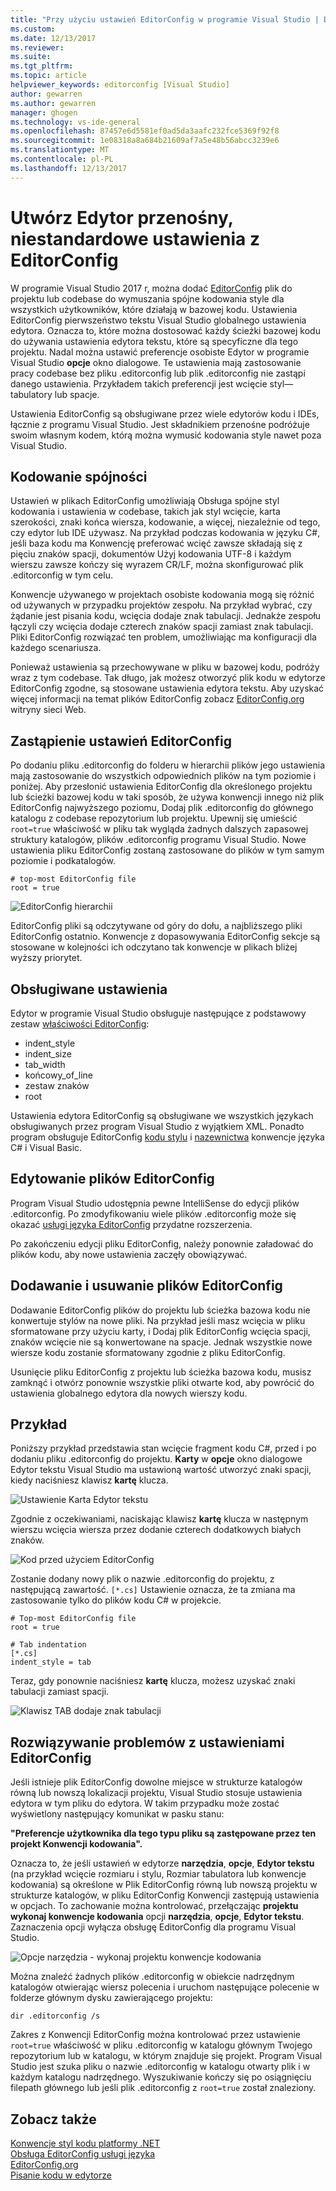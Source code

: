 ```yaml
---
title: "Przy użyciu ustawień EditorConfig w programie Visual Studio | Dokumentacja firmy Microsoft"
ms.custom: 
ms.date: 12/13/2017
ms.reviewer: 
ms.suite: 
ms.tgt_pltfrm: 
ms.topic: article
helpviewer_keywords: editorconfig [Visual Studio]
author: gewarren
ms.author: gewarren
manager: ghogen
ms.technology: vs-ide-general
ms.openlocfilehash: 87457e6d5581ef0ad5da3aafc232fce5369f92f8
ms.sourcegitcommit: 1e08318a8a684b21609af7a5e48b56abcc3239e6
ms.translationtype: MT
ms.contentlocale: pl-PL
ms.lasthandoff: 12/13/2017
---
```

# <a name="create-portable-custom-editor-settings-with-editorconfig"></a>Utwórz Edytor przenośny, niestandardowe ustawienia z EditorConfig

W programie Visual Studio 2017 r, można dodać [EditorConfig](http://editorconfig.org/) plik do projektu lub codebase do wymuszania spójne kodowania style dla wszystkich użytkowników, które działają w bazowej kodu. Ustawienia EditorConfig pierwszeństwo tekstu Visual Studio globalnego ustawienia edytora. Oznacza to, które można dostosować każdy ścieżki bazowej kodu do używania ustawienia edytora tekstu, które są specyficzne dla tego projektu. Nadal można ustawić preferencje osobiste Edytor w programie Visual Studio **opcje** okno dialogowe. Te ustawienia mają zastosowanie pracy codebase bez pliku .editorconfig lub plik .editorconfig nie zastąpi danego ustawienia. Przykładem takich preferencji jest wcięcie styl&mdash;tabulatory lub spacje.

Ustawienia EditorConfig są obsługiwane przez wiele edytorów kodu i IDEs, łącznie z programu Visual Studio. Jest składnikiem przenośne podróżuje swoim własnym kodem, którą można wymusić kodowania style nawet poza Visual Studio.

## <a name="coding-consistency"></a>Kodowanie spójności

Ustawień w plikach EditorConfig umożliwiają Obsługa spójne styl kodowania i ustawienia w codebase, takich jak styl wcięcie, karta szerokości, znaki końca wiersza, kodowanie, a więcej, niezależnie od tego, czy edytor lub IDE używasz. Na przykład podczas kodowania w języku C#, jeśli baza kodu ma Konwencję preferować wcięć zawsze składają się z pięciu znaków spacji, dokumentów Użyj kodowania UTF-8 i każdym wierszu zawsze kończy się wyrazem CR/LF, można skonfigurować plik .editorconfig w tym celu.

Konwencje używanego w projektach osobiste kodowania mogą się różnić od używanych w przypadku projektów zespołu. Na przykład wybrać, czy żądanie jest pisania kodu, wcięcia dodaje znak tabulacji. Jednakże zespołu łączyli czy wcięcia dodaje czterech znaków spacji zamiast znak tabulacji. Pliki EditorConfig rozwiązać ten problem, umożliwiając ma konfiguracji dla każdego scenariusza.

Ponieważ ustawienia są przechowywane w pliku w bazowej kodu, podróży wraz z tym codebase. Tak długo, jak możesz otworzyć plik kodu w edytorze EditorConfig zgodne, są stosowane ustawienia edytora tekstu. Aby uzyskać więcej informacji na temat plików EditorConfig zobacz [EditorConfig.org](http://editorconfig.org/) witryny sieci Web.

## <a name="override-editorconfig-settings"></a>Zastąpienie ustawień EditorConfig

Po dodaniu pliku .editorconfig do folderu w hierarchii plików jego ustawienia mają zastosowanie do wszystkich odpowiednich plików na tym poziomie i poniżej. Aby przesłonić ustawienia EditorConfig dla określonego projektu lub ścieżki bazowej kodu w taki sposób, że używa konwencji innego niż plik EditorConfig najwyższego poziomu, Dodaj plik .editorconfig do głównego katalogu z codebase repozytorium lub projektu. Upewnij się umieścić ```root=true``` właściwość w pliku tak wygląda żadnych dalszych zapasowej struktury katalogów, plików .editorconfig programu Visual Studio. Nowe ustawienia pliku EditorConfig zostaną zastosowane do plików w tym samym poziomie i podkatalogów.

```
# top-most EditorConfig file
root = true
```

![EditorConfig hierarchii](../ide/media/vside_editorconfig_hierarchy.png)

EditorConfig pliki są odczytywane od góry do dołu, a najbliższego pliki EditorConfig ostatnio. Konwencje z dopasowywania EditorConfig sekcje są stosowane w kolejności ich odczytano tak konwencje w plikach bliżej wyższy priorytet.

## <a name="supported-settings"></a>Obsługiwane ustawienia

Edytor w programie Visual Studio obsługuje następujące z podstawowy zestaw [właściwości EditorConfig](http://editorconfig.org/#supported-properties):

- indent_style
- indent_size
- tab_width
- końcowy\_of_line
- zestaw znaków
- root

Ustawienia edytora EditorConfig są obsługiwane we wszystkich językach obsługiwanych przez program Visual Studio z wyjątkiem XML. Ponadto program obsługuje EditorConfig [kodu stylu](../ide/editorconfig-code-style-settings-reference.md) i [nazewnictwa](../ide/editorconfig-naming-conventions.md) konwencje języka C# i Visual Basic.

## <a name="editing-editorconfig-files"></a>Edytowanie plików EditorConfig

Program Visual Studio udostępnia pewne IntelliSense do edycji plików .editorconfig. Po zmodyfikowaniu wiele plików .editorconfig może się okazać [usługi języka EditorConfig](https://marketplace.visualstudio.com/items?itemName=MadsKristensen.EditorConfig) przydatne rozszerzenia.

Po zakończeniu edycji pliku EditorConfig, należy ponownie załadować do plików kodu, aby nowe ustawienia zaczęły obowiązywać.

## <a name="adding-and-removing-editorconfig-files"></a>Dodawanie i usuwanie plików EditorConfig

Dodawanie EditorConfig plików do projektu lub ścieżka bazowa kodu nie konwertuje stylów na nowe pliki. Na przykład jeśli masz wcięcia w pliku sformatowane przy użyciu karty, i Dodaj plik EditorConfig wcięcia spacji, znaków wcięcie nie są konwertowane na spacje. Jednak wszystkie nowe wiersze kodu zostanie sformatowany zgodnie z pliku EditorConfig.

Usunięcie pliku EditorConfig z projektu lub ścieżka bazowa kodu, musisz zamknąć i otwórz ponownie wszystkie pliki otwarte kod, aby powrócić do ustawienia globalnego edytora dla nowych wierszy kodu.

## <a name="example"></a>Przykład

Poniższy przykład przedstawia stan wcięcie fragment kodu C#, przed i po dodaniu pliku .editorconfig do projektu. **Karty** w **opcje** okno dialogowe Edytor tekstu Visual Studio ma ustawioną wartość utworzyć znaki spacji, kiedy naciśniesz klawisz **kartę** klucza.

![Ustawienie Karta Edytor tekstu](../ide/media/vside_editorconfig_tabsetting.png)

Zgodnie z oczekiwaniami, naciskając klawisz **kartę** klucza w następnym wierszu wcięcia wiersza przez dodanie czterech dodatkowych białych znaków.

![Kod przed użyciem EditorConfig](../ide/media/vside_editorconfig_before.png)

Zostanie dodany nowy plik o nazwie .editorconfig do projektu, z następującą zawartość. `[*.cs]` Ustawienie oznacza, że ta zmiana ma zastosowanie tylko do plików kodu C# w projekcie.

```
# Top-most EditorConfig file
root = true

# Tab indentation
[*.cs]
indent_style = tab
```

Teraz, gdy ponownie naciśniesz **kartę** klucza, możesz uzyskać znaki tabulacji zamiast spacji.

![Klawisz TAB dodaje znak tabulacji](../ide/media/vside_editorconfig_tab.png)

## <a name="troubleshooting-editorconfig-settings"></a>Rozwiązywanie problemów z ustawieniami EditorConfig

Jeśli istnieje plik EditorConfig dowolne miejsce w strukturze katalogów równą lub nowszą lokalizacji projektu, Visual Studio stosuje ustawienia edytora w tym pliku do edytora. W takim przypadku może zostać wyświetlony następujący komunikat w pasku stanu:

   **"Preferencje użytkownika dla tego typu pliku są zastępowane przez ten projekt Konwencji kodowania".**

Oznacza to, że jeśli ustawień w edytorze **narzędzia**, **opcje**, **Edytor tekstu** (na przykład wcięcie rozmiaru i stylu, Rozmiar tabulatora lub konwencje kodowania) są określone w Plik EditorConfig równą lub nowszą projektu w strukturze katalogów, w pliku EditorConfig Konwencji zastępują ustawienia w opcjach. To zachowanie można kontrolować, przełączając **projektu wykonaj konwencje kodowania** opcji **narzędzia**, **opcje**, **Edytor tekstu**. Zaznaczenia opcji wyłącza obsługę EditorConfig dla programu Visual Studio.

![Opcje narzędzia - wykonaj projektu konwencje kodowania](media/coding_conventions_option.png)

Można znaleźć żadnych plików .editorconfig w obiekcie nadrzędnym katalogów otwierając wiersz polecenia i uruchom następujące polecenie w folderze głównym dysku zawierającego projektu:

```
dir .editorconfig /s
```

Zakres z Konwencji EditorConfig można kontrolować przez ustawienie ```root=true``` właściwość w pliku .editorconfig w katalogu głównym Twojego repozytorium lub w katalogu, w którym znajduje się projekt. Program Visual Studio jest szuka pliku o nazwie .editorconfig w katalogu otwarty plik i w każdym katalogu nadrzędnego. Wyszukiwanie kończy się po osiągnięciu filepath głównego lub jeśli plik .editorconfig z ```root=true``` został znaleziony.

## <a name="see-also"></a>Zobacz także

[Konwencje styl kodu platformy .NET](../ide/editorconfig-code-style-settings-reference.md)  
[Obsługa EditorConfig usługi języka](../extensibility/supporting-editorconfig.md)  
[EditorConfig.org](http://editorconfig.org/)  
[Pisanie kodu w edytorze](writing-code-in-the-code-and-text-editor.md)